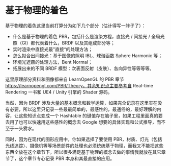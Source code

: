 # 基于物理的着色

基于物理的着色这里当前打算分为如下几个部分（估计得写一阵子了）：

* 什么是基于物理的着色 PBR，包括什么是渲染方程，直接光 / 间接光 / 全局光照（GI）都代表着什么，BRDF 以及其组成部分等；
* 实时渲染中直接光最"直接“的处理方法；
* 怎么拟合出间接光：基于图像的照明 IBL、球谐函数 Sphere Harmonic 等；
* 环境光遮蔽的处理方法，Bent Normal；
* 拓展出来的不同 BRDF 模型：次表面反射（皮肤）、各向异性等等等等。

这里原理部分资料和图像都来自 LearnOpenGL 的 PBR 章节 https://learnopengl.com/PBR/Theory，其余知识点主要参考自 Real-time Rendering 一书和 UE4 / Unity 引擎的 Shader 源码。

当然，因为 BRDF 涉及大量的基本概念和数学运算，如果完全记录在这里实在没有必要，所以这里只记录一些最最简单的，最感性的，最通俗的，最好理解的内容，让这些知识点变成一个 Hashtable 的键值存在脑子里，如果工程里面真的要去用了也可以快速用这些感性的概念去 Google 想要的具体实现和公式推导，而不至于一头雾水。

同时，因为在现代的图形应用中，你如果选择了要使用 PBR，材质、灯光（包括光线追踪）、摄像机等等场景部件的处理也必须统统基于物理，而我又不能把这些东西全放在这个章节下，所以很多满足基于物理的概念去做的事情我就放在其它章节了，这个章节专心记录 PBR 本身和其最直接的应用。

